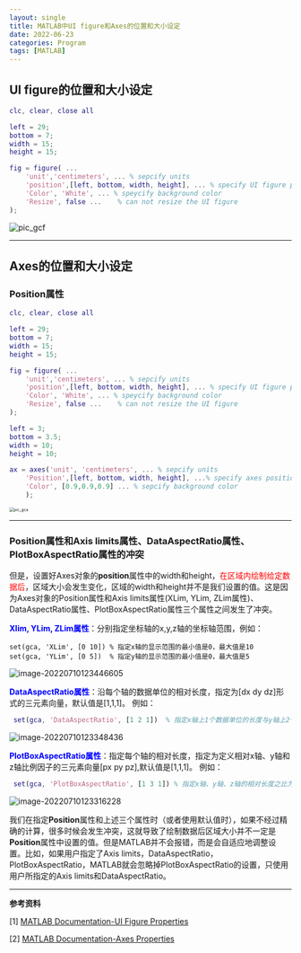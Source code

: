 ```yaml
---
layout: single
title: MATLAB中UI figure和Axes的位置和大小设定
date: 2022-06-23
categories: Program
tags: [MATLAB]
---
```


## UI figure的位置和大小设定

```matlab
clc, clear, close all

left = 29;
bottom = 7;
width = 15;
height = 15;

fig = figure( ...
    'unit','centimeters', ... % sepcify units
    'position',[left, bottom, width, height], ... % specify UI figure position
    'Color', 'White', ... % speycify background color
    'Resize', false ...    % can not resize the UI figure
);
```

![pic_gcf](https://blogimages-1309804558.cos.ap-nanjing.myqcloud.com/img/pic_gcf.png)



---
## Axes的位置和大小设定
### Position属性
```matlab
clc, clear, close all

left = 29;
bottom = 7;
width = 15;
height = 15;

fig = figure( ...
    'unit','centimeters', ... % sepcify units
    'position',[left, bottom, width, height], ... % specify UI figure position
    'Color', 'White', ... % speycify background color
    'Resize', false ...    % can not resize the UI figure
); 

left = 3;
bottom = 3.5;
width = 10;
height = 10;

ax = axes('unit', 'centimeters', ... % sepcify units
    'Position',[left, bottom, width, height], ...% specify axes position
    'Color', [0.9,0.9,0.9] ... % sepcify background color
    );
```
<img src="https://blogimages-1309804558.cos.ap-nanjing.myqcloud.com/img/pic_gca.png" alt="pic_gca" style="zoom:50%;" />

---
### Position属性和Axis limits属性、DataAspectRatio属性、PlotBoxAspectRatio属性的冲突


但是，设置好Axes对象的**position**属性中的width和height，<font color='red'>在区域内绘制给定数据后</font>，区域大小会发生变化，区域的width和height并不是我们设置的值。这是因为Axes对象的Position属性和Axis limits属性(XLim, YLim, ZLim属性)、DataAspectRatio属性、PlotBoxAspectRatio属性三个属性之间发生了冲突。

**<font color='blue'>Xlim, YLim, ZLim属性</font>**：分别指定坐标轴的x,y,z轴的坐标轴范围，例如：

```
set(gca, 'XLim', [0 10]) % 指定x轴的显示范围的最小值是0，最大值是10
set(gca, 'YLim', [0 5])  % 指定y轴的显示范围的最小值是0，最大值是5
```
![image-20220710123446605](https://blogimages-1309804558.cos.ap-nanjing.myqcloud.com/img/image-20220710123446605.png)

 **<font color='blue'>DataAspectRatio属性</font>**：沿每个轴的数据单位的相对长度，指定为[dx dy dz]形式的三元素向量，默认值是[1,1,1]。
 例如：

```matlab
 set(gca, 'DataAspectRatio', [1 2 1])  % 指定x轴上1个数据单位的长度与y轴上2个数据单元和z轴上1个数据单元的长度相同
```

![image-20220710123348436](https://blogimages-1309804558.cos.ap-nanjing.myqcloud.com/img/image-20220710123348436.png)

 **<font color='blue'>PlotBoxAspectRatio属性</font>**：指定每个轴的相对长度，指定为定义相对x轴、y轴和z轴比例因子的三元素向量[px py pz],默认值是[1,1,1]。
 例如：

```matlab
 set(gca, 'PlotBoxAspectRatio', [1 3 1]) % 指定x轴、y轴、z轴的相对长度之比为1:3:1
```
![image-20220710123316228](https://blogimages-1309804558.cos.ap-nanjing.myqcloud.com/img/image-20220710123316228.png)



我们在指定**Position**属性和上述三个属性时（或者使用默认值时），如果不经过精确的计算，很多时候会发生冲突，这就导致了绘制数据后区域大小并不一定是**Position**属性中设置的值。但是MATLAB并不会报错，而是会自适应地调整设置。比如，如果用户指定了Axis limits，DataAspectRatio，PlotBoxAspectRatio，MATLAB就会忽略掉PlotBoxAspectRatio的设置，只使用用户所指定的Axis limits和DataAspectRatio。

---
**参考资料**

[1] [MATLAB Documentation-UI Figure Properties](https://ww2.mathworks.cn/help/matlab/ref/matlab.ui.figureappd-properties.html)

[2] [MATLAB Documentation-Axes Properties](https://ww2.mathworks.cn/help/matlab/ref/matlab.graphics.axis.axes-properties.html)